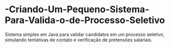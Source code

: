 # -Criando-Um-Pequeno-Sistema-Para-Valida-o-de-Processo-Seletivo
Sistema simples em Java para validar candidatos em um processo seletivo, simulando tentativas de contato e verificação de pretensões salariais.

